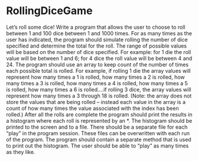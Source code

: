 # RollingDiceGame
Let’s roll some dice! Write a program that allows the user to choose to roll between 1 and 100 dice between 1 and 1000 times.
For as many times as the user has indicated, the program should simulate rolling the number of dice specified and determine the total for the roll. The range of possible values will be based on the number of dice specified. For example: for 1 die the roll value will be between 1 and 6; for 4 dice the roll value will be between 4 and 24.
The program should use an array to keep count of the number of times each possible total is rolled. For example, if rolling 1 die the array values will represent how many times a 1 is rolled, how many times a 2 is rolled, how many times a 3 is rolled, how many times a 4 is rolled, how many times a 5 is rolled, how many times a 6 is rolled….if rolling 3 dice, the array values will represent how many times a 3 through 18 is rolled. (Note: the array does not store the values that are being rolled – instead each value in the array is a count of how many times the value associated with the index has been rolled.)
After all the rolls are complete the program should print the results in a histogram where each roll is represented by an *. The histogram should be printed to the screen and to a file. There should be a separate file for each “play” in the program session. These files can be overwritten with each run of the program. The program should contain a separate method that is used to print out the histogram.
The user should be able to “play” as many times as they like.
